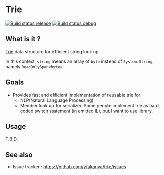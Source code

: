 # Trie

[![Build status release](https://ci.appveyor.com/api/projects/status/TBD?svg=true)](https://ci.appveyor.com/project/yfakariya/trie)
[![Build status debug](https://ci.appveyor.com/api/projects/status/TBD?svg=true)](https://ci.appveyor.com/project/yfakariya/trie-TBD)

## What is it ?

[Trie](https://en.wikipedia.org/wiki/trie) data structure for efficient string look up.

In this context, `string` means an array of `byte` instead of `System.String`, namely `ReadOnlySpan<byte>`.

## Goals

* Provides fast and efficient implementation of reusable trie for:
    * NLP(Natural Language Processing)
    * Member look up for serializer. Some people implement trie as hard coded switch statement (in emitted IL), but I want to use library.


## Usage

T.B.D.

## See also

* Issue tracker         : https://github.com/yfakariya/trie/issues
